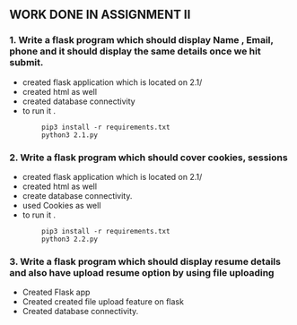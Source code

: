## WORK DONE IN ASSIGNMENT II

### **1. Write a flask program which should display Name , Email, phone and it should display the same details once we hit submit.**
- created flask application which is located on 2.1/
- created html as well
- created database connectivity
- to run it .
```
        pip3 install -r requirements.txt
        python3 2.1.py
```

### **2. Write a flask program which should cover cookies, sessions**

- created flask application which is located on 2.1/
- created html as well
- create database connectivity.
- used Cookies as well
- to run it .

```
        pip3 install -r requirements.txt
        python3 2.2.py
```



### **3. Write a flask program which should display resume details and also have upload resume option by using file     uploading**

- Created Flask app
- Created created file upload feature on flask
- Created database connectivity.

